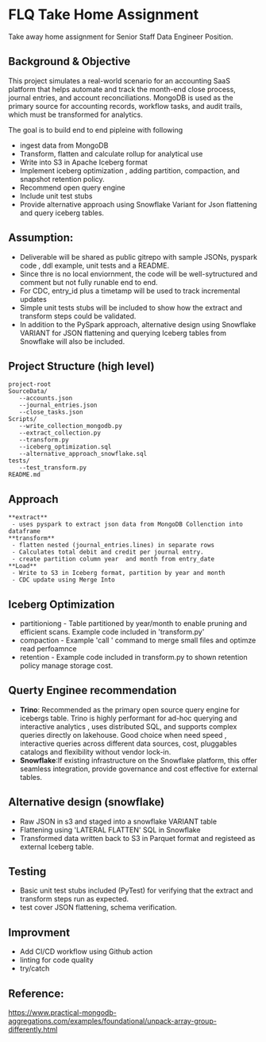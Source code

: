 # FLQ Take Home Assignment
Take away home assignment for Senior Staff Data Engineer Position. 

## Background & Objective

This project simulates a real-world scenario for an accounting SaaS platform that helps automate and track the month-end close process, journal entries, and account reconciliations. MongoDB is used as the primary source for accounting records, workflow tasks, and audit trails, which must be transformed for analytics.

 The goal  is to build end to end pipleine with following
 - ingest data from MongoDB
 - Transform, flatten and calculate rollup for analytical use
 - Write into S3 in Apache Iceberg format
 - Implement iceberg optimization , adding partition, compaction, and snapshot retention policy.
 - Recommend open query engine 
 - Include unit test stubs
 - Provide alternative approach using Snowflake Variant for Json flattening and query iceberg tables.

## Assumption:

   - Deliverable will be shared as public gitrepo with sample JSONs, pyspark code , ddl example, unit tests and a README.
   - Since thre is no local enviornment, the code will be well-sytructured and comment but not fully runable end to end.
   - For CDC, entry_id plus a timetamp will be used to track incremental updates
   - Simple unit tests stubs will be included to show how the extract and transform steps could be validated.
   - In addition to the PySpark approach,  alternative design using Snowflake VARIANT for JSON flattening and querying Iceberg tables from Snowflake will also be
included.

  
## Project Structure (high level)
    project-root
    SourceData/
       --accounts.json
       --journal_entries.json
       --close_tasks.json
    Scripts/
       --write_collection_mongodb.py
       --extract_collection.py
       --transform.py
       --iceberg_optimization.sql
       --alternative_approach_snowflake.sql
    tests/
       --test_transform.py
    README.md  

## Approach
    **extract**
     - uses pyspark to extract json data from MongoDB Collenction into dataframe
    **transform**
     - flatten nested (journal_entries.lines) in separate rows
     - Calculates total debit and credit per journal entry.
     - create partition column year  and month from entry_date
    **Load**
     - Write to S3 in Iceberg format, partition by year and month
     - CDC update using Merge Into 
     
## Iceberg Optimization
   - partitioniong - Table partitioned by year/month to enable pruning and efficient scans. Example code included in 'transform.py'
   - compaction - Example 'call ' command to merge small files and optimze read perfoamnce
   - retention - Example code included in transform.py to shown retention policy manage storage cost.


## Querty Enginee recommendation 
   - **Trino**: Recommended as the primary open source query engine for icebergs table. Trino is highly performant for  ad-hoc querying and interactive analytics , uses distributed SQL, and supports complex
                queries directly on  lakehouse. Good choice when need speed , interactive queries across different data sources, cost, pluggables catalogs and flexibility without vendor lock-in.
   - **Snowflake**:If existing infrastructure on the Snowflake platform, this offer seamless integration, provide governance and cost effective for external tables. 
     
## Alternative design (snowflake)
  - Raw JSON in s3 and staged into a snowflake VARIANT table
  - Flattening using 'LATERAL FLATTEN' SQL in Snowflake
  - Transformed data written back to S3 in Parquet format and registeed as external Iceberg table. 

## Testing
   - Basic unit test stubs included (PyTest) for verifying that the extract and transform steps run as expected.
   - test cover JSON flattening, schema verification.

## Improvment 
   - Add CI/CD workflow using Github action 
   - linting for code quality
   - try/catch
## Reference: 
   https://www.practical-mongodb-aggregations.com/examples/foundational/unpack-array-group-differently.html   

 
    
    
